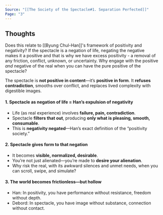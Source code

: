 ```yaml
---
Source: "[[The Society of the Spectacle#1. Separation Perfected]]"
Page: "3"
---
```

## Thoughts
Does this relate to [[Byung Chul-Han]]'s framework of positivity and negativity? If the spectacle is a negation of life, negating the negative makes it a positive and that is why we have excess positivity - a removal of any friction, conflict, unknown, or uncertainty. Why engage with the positive *and* negative of the real when you can have the pure positive of the spectacle? 

The spectacle is **not positive in content**—it’s **positive in form**. It **refuses contradiction**, smooths over conflict, and replaces lived complexity with digestible images.
#### 1. Spectacle as negation of life = Han’s expulsion of negativity
- Life (as real experience) involves **failure, pain, contradiction**.
- Spectacle **filters that out**, producing **only what is pleasing, smooth, consumable**.
- This is **negativity negated**—Han’s exact definition of the “positivity society.”
#### 2. Spectacle gives form to that negation
- It becomes **visible, normalized, desirable**.
- You’re not just alienated—you’re made to **desire your alienation**.
- Why risk the real, with its awkward silences and unmet needs, when you can scroll, swipe, and simulate?
#### 3. The world becomes frictionless—but hollow
- Han: In positivity, you have performance without resistance, freedom without depth.
- Debord: In spectacle, you have image without substance, connection without contact.